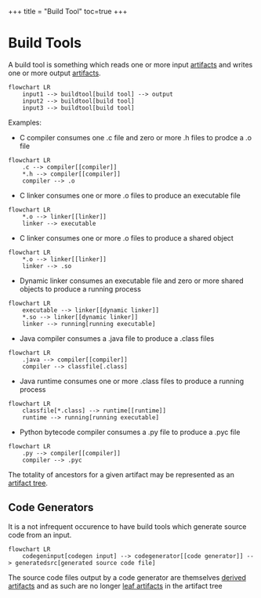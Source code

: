 +++
title = "Build Tool"
toc=true
+++

# Build Tools

A build tool is something which reads one or more input [artifacts](/glossary/artifact) and writes one or more output [artifacts](/glossary/artifact).

```mermaid
flowchart LR 
    input1 --> buildtool[build tool] --> output
    input2 --> buildtool[build tool]
    input3 --> buildtool[build tool]
```


Examples:
* C compiler consumes one .c file and zero or more .h files to prodce a .o file
```mermaid
flowchart LR
    .c --> compiler[[compiler]]
    *.h --> compiler[[compiler]]
    compiler --> .o
```
* C linker consumes one or more .o files to produce an executable file
```mermaid
flowchart LR
    *.o --> linker[[linker]]
    linker --> executable
```
* C linker consumes one or more .o files to produce a shared object
```mermaid
flowchart LR
    *.o --> linker[[linker]]
    linker --> .so
```
* Dynamic linker consumes an executable file and zero or more shared objects to produce a running process
```mermaid
flowchart LR
    executable --> linker[[dynamic linker]]
    *.so --> linker[[dynamic linker]]
    linker --> running[running executable]
```
* Java compiler consumes a .java file to produce a .class files
```mermaid
flowchart LR
    .java --> compiler[[compiler]]
    compiler --> classfile[.class]
```
* Java runtime consumes one or more .class files to produce a running process
```mermaid
flowchart LR
    classfile[*.class] --> runtime[[runtime]]
    runtime --> running[running executable]
```
* Python bytecode compiler consumes a .py file to produce a .pyc file
```mermaid
flowchart LR
    .py --> compiler[[compiler]]
    compiler --> .pyc
```

The totality of ancestors for a given artifact may be represented as an [artifact tree](/glossary/artifact_tree).

## Code Generators

It is a not infrequent occurence to have build tools which generate source code from an input.

```mermaid
flowchart LR
    codegeninput[codegen input] --> codegenerator[[code generator]] --> generatedsrc[generated source code file]
```

The source code files output by a code generator are themselves [derived artifacts](http://localhost:1313/glossary/artifact/#derived-artifacts) and as such are no longer [leaf artifacts](http://localhost:1313/glossary/artifact/#leaf-artifacts) in the artifact tree
